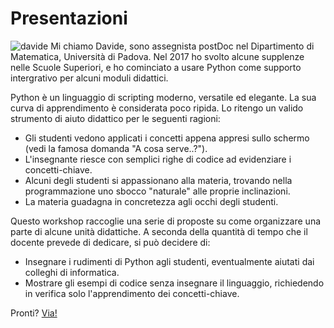 
# Presentazioni
![davide](http://dpoggiali.altervista.org/images/davide.jpg)
Mi chiamo Davide, sono assegnista postDoc nel Dipartimento di Matematica, Università di Padova.
Nel 2017 ho svolto alcune supplenze nelle Scuole Superiori, e ho cominciato a usare Python come supporto intergrativo per alcuni moduli didattici. 

Python è un linguaggio di scripting moderno, versatile ed elegante. La sua curva di apprendimento è considerata poco ripida. Lo ritengo un valido strumento di aiuto didattico per le seguenti ragioni:

* Gli studenti vedono applicati i concetti appena appresi sullo schermo (vedi la famosa domanda "A cosa serve..?").
* L'insegnante riesce con semplici righe di codice ad evidenziare i concetti-chiave.
* Alcuni degli studenti si appassionano alla materia, trovando nella programmazione uno sbocco "naturale" alle proprie inclinazioni.
* La materia guadagna in concretezza agli occhi degli studenti.

Questo workshop raccoglie una serie di proposte su come organizzare una parte di alcune unità didattiche. A seconda della quantità di tempo che il docente prevede di dedicare, si può decidere di:

* Insegnare i rudimenti di Python agli studenti, eventualmente aiutati dai colleghi di informatica.
* Mostrare gli esempi di codice senza insegnare il linguaggio, richiedendo in verifica solo l'apprendimento dei concetti-chiave.

Pronti? [Via!](index.ipynb)
